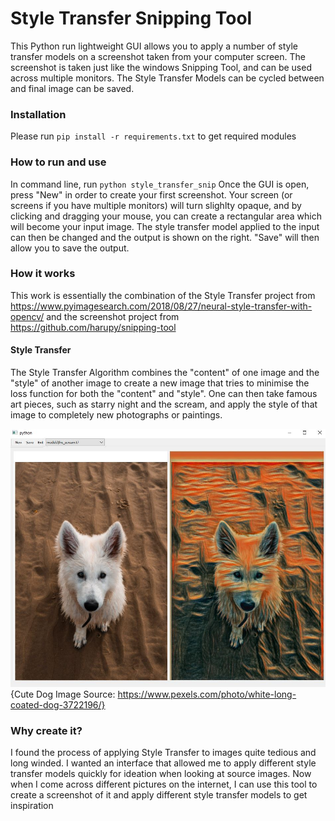 # Style Transfer Snipping Tool

This Python run lightweight GUI allows you to apply a number of style transfer models on a screenshot taken from your computer screen. The screenshot is taken just like the windows Snipping Tool, and can be used across multiple monitors. The Style Transfer Models can be cycled between and final image can be saved. 

### Installation

Please run `pip install -r requirements.txt` to get required modules

### How to run and use

In command line, run `python style_transfer_snip` 
Once the GUI is open, press "New" in order to create your first screenshot. Your screen (or screens if you have multiple monitors) will turn slighlty opaque, and by clicking and dragging your mouse, you can create a rectangular area which will become your input image. The style transfer model applied to the input can then be changed and the output is shown on the right. "Save" will then allow you to save the output.

### How it works

This work is essentially the combination of the Style Transfer project from https://www.pyimagesearch.com/2018/08/27/neural-style-transfer-with-opencv/ and the screenshot project from https://github.com/harupy/snipping-tool 

#### Style Transfer

The Style Transfer Algorithm combines the "content" of one image and the "style" of another image to create a new image that tries to minimise the loss function for both the "content" and "style". One can then take famous art pieces, such as starry night and the scream, and apply the style of that image to completely new photographs or paintings. 

![Example Style Transfer](ForGithub.JPG)
{Cute Dog Image Source: https://www.pexels.com/photo/white-long-coated-dog-3722196/}

### Why create it?

I found the process of applying Style Transfer to images quite tedious and long winded. I wanted an interface that allowed me to apply different style transfer models quickly for ideation when looking at source images. Now when I come across different pictures on the internet, I can use this tool to create a screenshot of it and apply different style transfer models to get inspiration 
